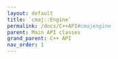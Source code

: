 ```yaml
---
layout: default
title: `cmaj::Engine`
permalink: /docs/C++API#cmajengine
parent: Main API classes
grand_parent: C++ API
nav_order: 1
---
```

